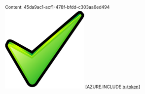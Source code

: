 Content: 45da9ac1-acf1-478f-bfdd-c303aa6ed494![image](a5d386fc-8b91-452b-9009-dece2d4b8cd0.png)
[AZURE.INCLUDE [b-token](143cf30d-fd4f-4631-a689-9f61085e1673.md)]
